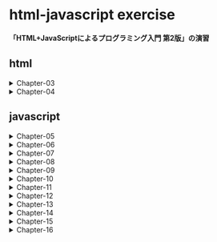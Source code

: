 # html-javascript exercise 
**「HTML+JavaScriptによるプログラミング入門 第2版」の演習**

## html
<details>
<summary>Chapter-03</summary>

### テーブル
- ex03-01.html テーブルの作成
- ex03-02.html テーブル要素の追加
- ex03-03.html 罫線の追加
- ex03-04.html スタイルの追加
- ex03-05.html 背景色の標準色の表示
- ex03-06.html テーブルの表示幅の変更
- ex03-07.html colタグの挙動確認 (span)
- ex03-08.html colタグの挙動確認 (style)
- ex03-09.html カラーコードによる色指定

### リスト
- ex03-10.html 要素の列挙
- ex03-11.html 順序付きリストの番号の変更
- ex03-12.html 順序なしリスト

### ハイパーリンク
- ex03-13.html ハイパーリンクの働きの確認

### イメージ
- ex03-14.html イメージの表示
- ex03-15.html イメージの表示 (ファイルがない場合)

### フォーム
- ex03-16.html フォームの作成
- ex03-17.html フォームの内容をメールで送る
- ex03-18.html フォームの作成

### その他のタグ
- 03-06.md

### チェッカー
- Pycharmにて確認

</details>
<details>
<summary>Chapter-04</summary>

### スタイルシート
- ex04-01.html 内部指定によるスタイルシート作成
- ex04-02.html div, spanを用いたスタイルシート作成
- ex04-03.html ツールチップの表示

### 様々なCSSプロパティ
- ex04-04.html 背景色の指定
- ex04-05.html 背景画像の指定
- ex04-06.html 背景色と背景画像の指定
- ex04-07.html 境界線の指定
- ex04-08.html 境界線の太さや色の指定
- ex04-09.html マージンの指定
- ex04-10.html パディングの指定
- ex04-11.html 領域の大きさの指定
- ex04-12.html 要素の表示形式を指定
- ex04-13.html 文字に関する指定
- ex04-14.html 行幅の指定
- ex04-15.html 文字列の指定
- ex04-16.html テキストの上下位置の指定
- ex04-17.html 画像とテキストの位置関係の指定
- ex04-18.html リストの行頭の指定
- ex04-19.html テーブルの指定
- ex04-20.html テーブルの境界線の指定

</details>

## javascript
<details>
<summary>Chapter-05</summary>

### JavaScriptの動作確認

- ex05-01.html JavaScriptの有効化
- ex05-02.html 簡単なJavaScriptの確認
- ex05-03.html alertの実装

</details>
<details>
<summary>Chapter-06</summary>

### 変数

- ex06-01.html 変数定義 
- ex06-02.html 存在しない変数がある時の挙動
- ex06-03.html 変数の内容を表示

### 配列

- ex06-04.html 配列の宣言
- ex06-05.html 配列の操作
- ex06-06.html 配列の要素数
- ex06-07.html 配列に関する練習問題
- ex06-08.html 配列に関する練習問題 (2)

### 関数

- ex06-09.html 関数の呼び出し
- ex06-10.html 関数の呼び出しの練習問題
- ex06-11.html 戻り値の受け取り
- ex06-12.html 引数で受け取る

</details>
<details>
<summary>Chapter-07</summary>

### 演算子

- ex07-01.html 算術演算子の働き
- ex07-02.html 代入演算子の働き
- ex07-03.html 比較演算子の働き
- ex07-04.html 論理演算子の働き

</details>
<details>
<summary>Chapter-08</summary>

### 判断

- ex08-01.html if文
- ex08-02.html if...else文
- ex08-03.html if...else if文
- ex08-04.html if...else if...else文
- ex08-05.html if文の練習問題
- ex08-06.html if文の練習問題 (2)
- ex08-07.html if文の練習問題 (3)
- ex08-08.html 条件演算子を使った分岐処理
- ex08-09.html switch文 
- ex08-10.html breakを外した時のswitch文

### 繰り返し

- ex08-11.html for文
- ex08-12.html for文 (1/10を10回足す)
- ex08-13.html while文
- ex08-14.html while文 (2)
- ex08-15.html do...while...文

### エラー処理

- ex08-16.html breakとcontinue
- ex08-17.html breakとcontinue (2)
- ex08-18.html try...catch文
- ex08-19.html try...catch文 (2)
- ex08-20.html throw文

</details>
<details>
<summary>Chapter-09</summary>

### 最大値のプログラム

- ex09-01.html 最大値を見つけるプログラム

</details>
<details>
<summary>Chapter-10</summary>

### テスト

- ex10-01.html テスト用プログラムの実行

### 配列の全要素の値の合計を求めるプログラム

- ex10-02.html 配列の全要素の値の合計を求めるプログラム
- ex10-03.html 配列の全要素の値の平均値を求めるプログラム

</details>
<details>
<summary>Chapter-11</summary>

### ソートのプログラム

- ex11-01.html 配列の要素を昇順にソートするプログラム
- ex11-02.html その動作確認

</details>
<details>
<summary>Chapter-12</summary>
</details>
<details>
<summary>Chapter-13</summary>
</details>
<details>
<summary>Chapter-14</summary>
</details>
<details>
<summary>Chapter-15</summary>
</details>
<details>
<summary>Chapter-16</summary>
</details>
